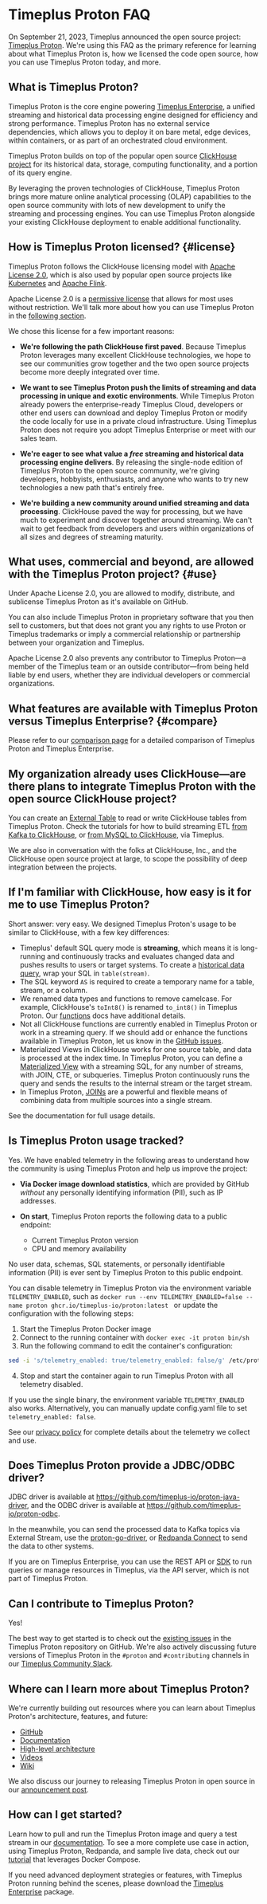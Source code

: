 # Timeplus Proton FAQ

On September 21, 2023, Timeplus announced the open source project: [Timeplus Proton](https://github.com/timeplus-io/proton/). We're using this FAQ as the primary reference for learning about what Timeplus Proton is, how we licensed the code open source, how you can use Timeplus Proton today, and more.

## What is Timeplus Proton?

Timeplus Proton is the core engine powering [Timeplus Enterprise](https://www.timeplus.com), a unified streaming and historical data processing engine designed for efficiency and strong performance. Timeplus Proton has no external service dependencies, which allows you to deploy it on bare metal, edge devices, within containers, or as part of an orchestrated cloud environment.

Timeplus Proton builds on top of the popular open source [ClickHouse project](https://github.com/ClickHouse/ClickHouse) for its historical data, storage, computing functionality, and a portion of its query engine.

By leveraging the proven technologies of ClickHouse, Timeplus Proton brings more mature online analytical processing (OLAP) capabilities to the open source community with lots of new development to unify the streaming and processing engines. You can use Timeplus Proton alongside your existing ClickHouse deployment to enable additional functionality.

## How is Timeplus Proton licensed? {#license}

Timeplus Proton follows the ClickHouse licensing model with [Apache License 2.0](https://github.com/timeplus-io/proton/blob/develop/LICENSE), which is also used by popular open source projects like [Kubernetes](https://github.com/kubernetes/kubernetes) and [Apache Flink](https://github.com/apache/flink).

Apache License 2.0 is a [permissive license](https://fossa.com/blog/open-source-licenses-101-apache-license-2-0/) that allows for most uses without restriction. We'll talk more about how you can use Timeplus Proton in the [following section](#use).

We chose this license for a few important reasons:

- **We're following the path ClickHouse first paved**. Because Timeplus Proton leverages many excellent ClickHouse technologies, we hope to see our communities grow together and the two open source projects become more deeply integrated over time.

- **We want to see Timeplus Proton push the limits of streaming and data processing in unique and exotic environments**. While Timeplus Proton already powers the enterprise-ready Timeplus Cloud, developers or other end users can download and deploy Timeplus Proton or modify the code locally for use in a private cloud infrastructure. Using Timeplus Proton does not require you adopt Timeplus Enterprise or meet with our sales team.

- **We're eager to see what value a _free_ streaming and historical data processing engine delivers**. By releasing the single-node edition of Timeplus Proton to the open source community, we're giving developers, hobbyists, enthusiasts, and anyone who wants to try new technologies a new path that's entirely free.

- **We're building a new community around unified streaming and data processing**. ClickHouse paved the way for processing, but we have much to experiment and discover together around streaming. We can't wait to get feedback from developers and users within organizations of all sizes and degrees of streaming maturity.

## What uses, commercial and beyond, are allowed with the Timeplus Proton project? {#use}

Under Apache License 2.0, you are allowed to modify, distribute, and sublicense Timeplus Proton as it's available on GitHub.

You can also include Timeplus Proton in proprietary software that you then sell to customers, but that does not grant you any rights to use Proton or Timeplus trademarks or imply a commercial relationship or partnership between your organization and Timeplus.

Apache License 2.0 also prevents any contributor to Timeplus Proton—a member of the Timeplus team or an outside contributor—from being held liable by end users, whether they are individual developers or commercial organizations.

## What features are available with Timeplus Proton versus Timeplus Enterprise? {#compare}

Please refer to our [comparison page](/compare) for a detailed comparison of Timeplus Proton and Timeplus Enterprise.

## My organization already uses ClickHouse—are there plans to integrate Timeplus Proton with the open source ClickHouse project?

You can create an [External Table](/proton-clickhouse-external-table) to read or write ClickHouse tables from Timeplus Proton. Check the tutorials for how to build streaming ETL [from Kafka to ClickHouse](/tutorial-sql-etl-kafka-to-ch), or [from MySQL to ClickHouse](/tutorial-sql-etl-mysql-to-ch), via Timeplus.

We are also in conversation with the folks at ClickHouse, Inc., and the ClickHouse open source project at large, to scope the possibility of deep integration between the projects.

## If I'm familiar with ClickHouse, how easy is it for me to use Timeplus Proton?

Short answer: very easy. We designed Timeplus Proton's usage to be similar to ClickHouse, with a few key differences:

- Timeplus' default SQL query mode is **streaming**, which means it is long-running and continuously tracks and evaluates changed data and pushes results to users or target systems. To create a [historical data query](/functions_for_streaming#table), wrap your SQL in `table(stream)`.
- The SQL keyword `AS` is required to create a temporary name for a table, stream, or a column.
- We renamed data types and functions to remove camelcase. For example, ClickHouse's `toInt8()` is renamed `to_int8()` in Timeplus Proton. Our [functions](/functions) docs have additional details.
- Not all ClickHouse functions are currently enabled in Timeplus Proton or work in a streaming query. If we should add or enhance the functions available in Timeplus Proton, let us know in the [GitHub issues](https://github.com/timeplus-io/proton/issues).
- Materialized Views in ClickHouse works for one source table, and data is processed at the index time. In Timeplus Proton, you can define a [Materialized View](/view#m_view) with a streaming SQL, for any number of streams, with JOIN, CTE, or subqueries. Timeplus Proton continuously runs the query and sends the results to the internal stream or the target stream.
- In Timeplus Proton, [JOINs](/joins) are a powerful and flexible means of combining data from multiple sources into a single stream.

See the documentation for full usage details.

## Is Timeplus Proton usage tracked?

Yes. We have enabled telemetry in the following areas to understand how the community is using Timeplus Proton and help us improve the project:

- **Via Docker image download statistics**, which are provided by GitHub _without_ any personally identifying information (PII), such as IP addresses.

- **On start**, Timeplus Proton reports the following data to a public endpoint:

  - Current Timeplus Proton version
  - CPU and memory availability

No user data, schemas, SQL statements, or personally identifiable information (PII) is ever sent by Timeplus Proton to this public endpoint.

You can disable telemetry in Timeplus Proton via the environment variable `TELEMETRY_ENABLED`, such as `docker run --env TELEMETRY_ENABLED=false --name proton ghcr.io/timeplus-io/proton:latest ` or update the configuration with the following steps:

1. Start the Timeplus Proton Docker image
2. Connect to the running container with `docker exec -it proton bin/sh`
3. Run the following command to edit the container's configuration:

```bash
sed -i 's/telemetry_enabled: true/telemetry_enabled: false/g' /etc/proton-server/config.yaml
```

4.  Stop and start the container again to run Timeplus Proton with all telemetry disabled.

If you use the single binary, the environment variable `TELEMETRY_ENABLED` also works. Alternatively, you can manually update config.yaml file to set `telemetry_enabled: false`.

See our [privacy policy](https://www.timeplus.com/privacy-policy) for complete details about the telemetry we collect and use.

## Does Timeplus Proton provide a JDBC/ODBC driver?

JDBC driver is available at https://github.com/timeplus-io/proton-java-driver, and the ODBC driver is available at https://github.com/timeplus-io/proton-odbc.

In the meanwhile, you can send the processed data to Kafka topics via External Stream, use the [proton-go-driver](https://github.com/timeplus-io/proton-go-driver), or [Redpanda Connect](https://github.com/redpanda-data/connect) to send the data to other systems.

If you are on Timeplus Enterprise, you can use the REST API or [SDK](https://github.com/timeplus-io/gluon) to run queries or manage resources in Timeplus, via the API server, which is not part of Timeplus Proton.

## Can I contribute to Timeplus Proton?

Yes!

The best way to get started is to check out the [existing issues](https://github.com/timeplus-io/proton/issues) in the Timeplus Proton repository on GitHub. We're also actively discussing future versions of Timeplus Proton in the `#proton` and `#contributing` channels in our [Timeplus Community Slack](https://timeplus.com/slack).

## Where can I learn more about Timeplus Proton?

We're currently building out resources where you can learn about Timeplus Proton's architecture, features, and future:

- [GitHub](https://github.com/timeplus-io/proton/)
- [Documentation](/proton)
- [High-level architecture](/architecture)
- [Videos](https://youtube.com/@timeplusdata)
- [Wiki](https://github.com/timeplus-io/proton/wiki)

We also discuss our journey to releasing Timeplus Proton in open source in our [announcement post](https://www.timeplus.com/post/timeplus-journey-to-open-source).

## How can I get started?

Learn how to pull and run the Timeplus Proton image and query a test stream in our [documentation](/proton#-deployment). To see a more complete use case in action, using Timeplus Proton, Redpanda, and sample live data, check out our [tutorial](/kafka-source#tutorial) that leverages Docker Compose.

If you need advanced deployment strategies or features, with Timeplus Proton running behind the scenes, please download the [Timeplus Enterprise](https://timeplus.com/install) package.
